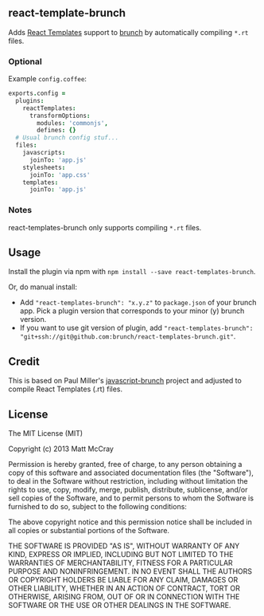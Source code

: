 ## react-template-brunch
Adds [React Templates](http://wix.github.io/react-templates/) support to [brunch](http://brunch.io)
by automatically compiling `*.rt` files.

### Optional

Example `config.coffee`:

```coffeescript
exports.config =
  plugins:
    reactTemplates:
      transformOptions:
        modules: 'commonjs',
        defines: {}
  # Usual brunch config stuf...
  files:
    javascripts:
      joinTo: 'app.js'
    stylesheets:
      joinTo: 'app.css'
    templates:
      joinTo: 'app.js'
```

### Notes

react-templates-brunch only supports compiling `*.rt` files. 


## Usage
Install the plugin via npm with `npm install --save react-templates-brunch`.

Or, do manual install:

* Add `"react-templates-brunch": "x.y.z"` to `package.json` of your brunch app.
  Pick a plugin version that corresponds to your minor (y) brunch version.
* If you want to use git version of plugin, add
`"react-templates-brunch": "git+ssh://git@github.com:brunch/react-templates-brunch.git"`.

## Credit

This is based on Paul Miller's [javascript-brunch](https://github.com/brunch/javascript-brunch)
project and adjusted to compile React Templates (.rt) files.

## License

The MIT License (MIT)

Copyright (c) 2013 Matt McCray

Permission is hereby granted, free of charge, to any person obtaining a copy
of this software and associated documentation files (the "Software"), to deal
in the Software without restriction, including without limitation the rights
to use, copy, modify, merge, publish, distribute, sublicense, and/or sell
copies of the Software, and to permit persons to whom the Software is
furnished to do so, subject to the following conditions:

The above copyright notice and this permission notice shall be included in
all copies or substantial portions of the Software.

THE SOFTWARE IS PROVIDED "AS IS", WITHOUT WARRANTY OF ANY KIND, EXPRESS OR
IMPLIED, INCLUDING BUT NOT LIMITED TO THE WARRANTIES OF MERCHANTABILITY,
FITNESS FOR A PARTICULAR PURPOSE AND NONINFRINGEMENT. IN NO EVENT SHALL THE
AUTHORS OR COPYRIGHT HOLDERS BE LIABLE FOR ANY CLAIM, DAMAGES OR OTHER
LIABILITY, WHETHER IN AN ACTION OF CONTRACT, TORT OR OTHERWISE, ARISING FROM,
OUT OF OR IN CONNECTION WITH THE SOFTWARE OR THE USE OR OTHER DEALINGS IN
THE SOFTWARE.
